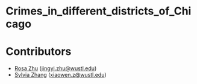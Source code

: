 # Crimes_in_different_districts_of_Chicago

# Contributors
* [Rosa Zhu](https://github.com/rooosaJUJU) (jingyi.zhu@wustl.edu)
* [Sylvia Zhang](https://github.com/Sylviaaa77) (xiaowen.z@wustl.edu)
